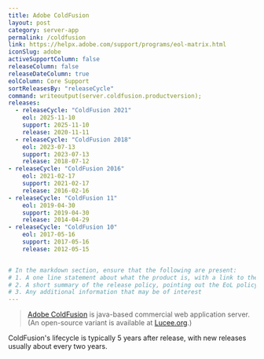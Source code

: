```yaml
---
title: Adobe ColdFusion
layout: post
category: server-app
permalink: /coldfusion
link: https://helpx.adobe.com/support/programs/eol-matrix.html
iconSlug: adobe
activeSupportColumn: false
releaseColumn: false
releaseDateColumn: true
eolColumn: Core Support
sortReleasesBy: "releaseCycle"
command: writeoutput(server.coldfusion.productversion);
releases:
  - releaseCycle: "ColdFusion 2021"
    eol: 2025-11-10
    support: 2025-11-10
    release: 2020-11-11
  - releaseCycle: "ColdFusion 2018"
    eol: 2023-07-13
    support: 2023-07-13
    release: 2018-07-12
- releaseCycle: "ColdFusion 2016"
    eol: 2021-02-17
    support: 2021-02-17
    release: 2016-02-16
- releaseCycle: "ColdFusion 11"
    eol: 2019-04-30
    support: 2019-04-30
    release: 2014-04-29
- releaseCycle: "ColdFusion 10"
    eol: 2017-05-16
    support: 2017-05-16
    release: 2012-05-15


# In the markdown section, ensure that the following are present:
# 1. A one line statement about what the product is, with a link to the primary website (in a quote)
# 2. A short summary of the release policy, pointing out the EoL policy as well, if available.
# 3. Any additional information that may be of interest
---
```

> [Adobe ColdFusion](http://coldfusion.com) is java-based commercial web application server. (An open-source variant is available at [Lucee.org](https://lucee.org).)

ColdFusion's lifecycle is typically 5 years after release, with new releases usually about every two years.
